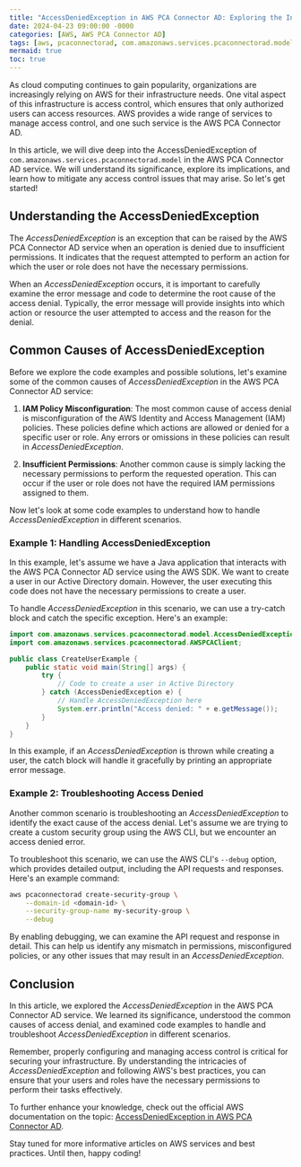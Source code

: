 ```yaml
---
title: "AccessDeniedException in AWS PCA Connector AD: Exploring the Intricacies of Access Control"
date: 2024-04-23 09:00:00 -0000
categories: [AWS, AWS PCA Connector AD]
tags: [aws, pcaconnectorad, com.amazonaws.services.pcaconnectorad.model]
mermaid: true
toc: true
---
```



As cloud computing continues to gain popularity, organizations are increasingly relying on AWS for their infrastructure needs. One vital aspect of this infrastructure is access control, which ensures that only authorized users can access resources. AWS provides a wide range of services to manage access control, and one such service is the AWS PCA Connector AD.

In this article, we will dive deep into the AccessDeniedException of `com.amazonaws.services.pcaconnectorad.model` in the AWS PCA Connector AD service. We will understand its significance, explore its implications, and learn how to mitigate any access control issues that may arise. So let's get started!

## Understanding the AccessDeniedException

The *AccessDeniedException* is an exception that can be raised by the AWS PCA Connector AD service when an operation is denied due to insufficient permissions. It indicates that the request attempted to perform an action for which the user or role does not have the necessary permissions.

When an *AccessDeniedException* occurs, it is important to carefully examine the error message and code to determine the root cause of the access denial. Typically, the error message will provide insights into which action or resource the user attempted to access and the reason for the denial.

## Common Causes of AccessDeniedException

Before we explore the code examples and possible solutions, let's examine some of the common causes of *AccessDeniedException* in the AWS PCA Connector AD service:

1. **IAM Policy Misconfiguration**: The most common cause of access denial is misconfiguration of the AWS Identity and Access Management (IAM) policies. These policies define which actions are allowed or denied for a specific user or role. Any errors or omissions in these policies can result in *AccessDeniedException*.

2. **Insufficient Permissions**: Another common cause is simply lacking the necessary permissions to perform the requested operation. This can occur if the user or role does not have the required IAM permissions assigned to them.

Now let's look at some code examples to understand how to handle *AccessDeniedException* in different scenarios.

### Example 1: Handling AccessDeniedException

In this example, let's assume we have a Java application that interacts with the AWS PCA Connector AD service using the AWS SDK. We want to create a user in our Active Directory domain. However, the user executing this code does not have the necessary permissions to create a user.

To handle *AccessDeniedException* in this scenario, we can use a try-catch block and catch the specific exception. Here's an example:

```java
import com.amazonaws.services.pcaconnectorad.model.AccessDeniedException;
import com.amazonaws.services.pcaconnectorad.AWSPCAClient;

public class CreateUserExample {
    public static void main(String[] args) {
        try {
            // Code to create a user in Active Directory
        } catch (AccessDeniedException e) {
            // Handle AccessDeniedException here
            System.err.println("Access denied: " + e.getMessage());
        }
    }
}
```

In this example, if an *AccessDeniedException* is thrown while creating a user, the catch block will handle it gracefully by printing an appropriate error message.

### Example 2: Troubleshooting Access Denied

Another common scenario is troubleshooting an *AccessDeniedException* to identify the exact cause of the access denial. Let's assume we are trying to create a custom security group using the AWS CLI, but we encounter an access denied error.

To troubleshoot this scenario, we can use the AWS CLI's `--debug` option, which provides detailed output, including the API requests and responses. Here's an example command:

```bash
aws pcaconnectorad create-security-group \
    --domain-id <domain-id> \
    --security-group-name my-security-group \
    --debug
```

By enabling debugging, we can examine the API request and response in detail. This can help us identify any mismatch in permissions, misconfigured policies, or any other issues that may result in an *AccessDeniedException*.

## Conclusion

In this article, we explored the *AccessDeniedException* in the AWS PCA Connector AD service. We learned its significance, understood the common causes of access denial, and examined code examples to handle and troubleshoot *AccessDeniedException* in different scenarios.

Remember, properly configuring and managing access control is critical for securing your infrastructure. By understanding the intricacies of *AccessDeniedException* and following AWS's best practices, you can ensure that your users and roles have the necessary permissions to perform their tasks effectively.

To further enhance your knowledge, check out the official AWS documentation on the topic: [AccessDeniedException in AWS PCA Connector AD](https://docs.aws.amazon.com/pcaconnectorad/latest/APIReference/API_AccessDeniedException.html).

Stay tuned for more informative articles on AWS services and best practices. Until then, happy coding!


